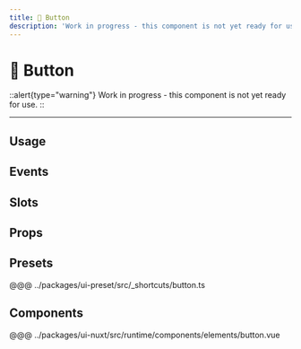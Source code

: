 ```yaml
---
title: 🔴 Button
description: 'Work in progress - this component is not yet ready for use.'
---
```


# 🔴 Button

::alert{type="warning"}
Work in progress - this component is not yet ready for use.
::

---

## Usage

## Events

## Slots

## Props

## Presets
@@@ ../packages/ui-preset/src/_shortcuts/button.ts

## Components
@@@ ../packages/ui-nuxt/src/runtime/components/elements/button.vue
